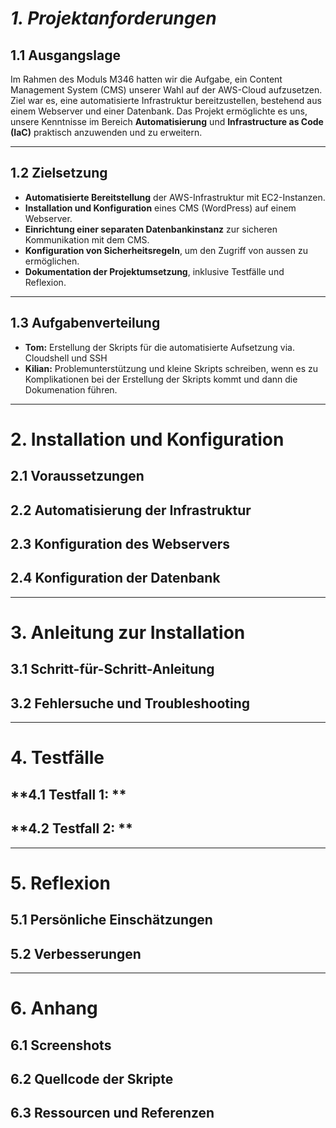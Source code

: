 # *1. Projektanforderungen*

## **1.1 Ausgangslage**  
Im Rahmen des Moduls M346 hatten wir die Aufgabe, ein Content Management System (CMS) unserer Wahl auf der AWS-Cloud aufzusetzen. Ziel war es, eine automatisierte Infrastruktur bereitzustellen, bestehend aus einem Webserver und einer Datenbank. Das Projekt ermöglichte es uns, unsere Kenntnisse im Bereich **Automatisierung** und **Infrastructure as Code (IaC)** praktisch anzuwenden und zu erweitern.

---

## **1.2 Zielsetzung**  
- **Automatisierte Bereitstellung** der AWS-Infrastruktur mit EC2-Instanzen.  
- **Installation und Konfiguration** eines CMS (WordPress) auf einem Webserver.  
- **Einrichtung einer separaten Datenbankinstanz** zur sicheren Kommunikation mit dem CMS.  
- **Konfiguration von Sicherheitsregeln**, um den Zugriff von aussen zu ermöglichen.  
- **Dokumentation der Projektumsetzung**, inklusive Testfälle und Reflexion.

---

## **1.3 Aufgabenverteilung**  
- **Tom:** Erstellung der Skripts für die automatisierte Aufsetzung via. Cloudshell und SSH
- **Kilian:** Problemunterstützung und kleine Skripts schreiben, wenn es zu Komplikationen bei der Erstellung der Skripts kommt und dann die Dokumenation führen.

- ---

# **2. Installation und Konfiguration**  
## **2.1 Voraussetzungen**  
## **2.2 Automatisierung der Infrastruktur**  
## **2.3 Konfiguration des Webservers**  
## **2.4 Konfiguration der Datenbank**  

---

# **3. Anleitung zur Installation**  
## **3.1 Schritt-für-Schritt-Anleitung**  
## **3.2 Fehlersuche und Troubleshooting**  

---

# **4. Testfälle**  
## **4.1 Testfall 1: **  
## **4.2 Testfall 2: **  

---

# **5. Reflexion**  
## **5.1 Persönliche Einschätzungen**  
## **5.2 Verbesserungen**  

---

# **6. Anhang**  
## **6.1 Screenshots**  
## **6.2 Quellcode der Skripte**  
## **6.3 Ressourcen und Referenzen**
